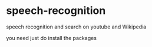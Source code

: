 # speech-recognition
speech recognition and search on youtube and Wikipedia

you need just do install the packages


